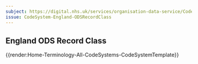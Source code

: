 ```yaml
---
subject: https://digital.nhs.uk/services/organisation-data-service/CodeSystem/ODSRecordClass
issue: CodeSystem-England-ODSRecordClass
---
```


## England ODS Record Class


{{render:Home-Terminology-All-CodeSystems-CodeSystemTemplate}}
